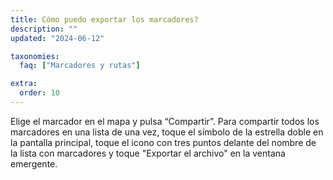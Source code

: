 ```yaml
---
title: Cómo puedo exportar los marcadores?
description: ""
updated: "2024-06-12"

taxonomies:
  faq: ["Marcadores y rutas"]

extra:
  order: 10
---
```


Elige el marcador en el mapa y pulsa “Compartir”. Para compartir todos los marcadores en una lista de una vez, toque el símbolo de la estrella doble en la pantalla principal, toque el icono con tres puntos delante del nombre de la lista con marcadores y toque "Exportar el archivo" en la ventana emergente.
